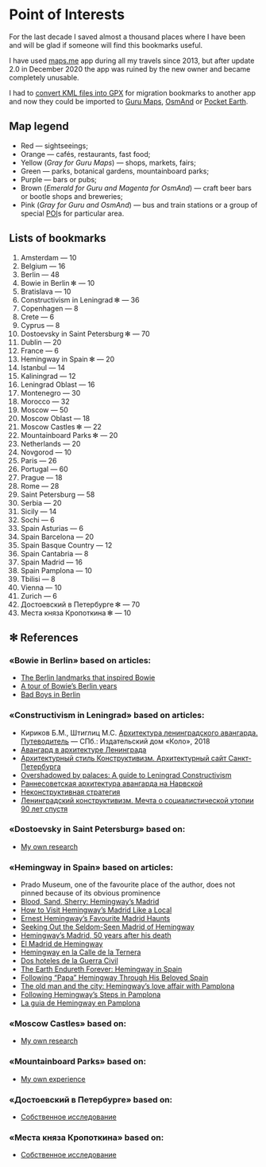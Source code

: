 # Point of Interests

For the last decade I saved almost a thousand places where I have been and will be glad if someone will find this bookmarks useful.

I have used [maps.me](https://maps.me) app during all my travels since 2013, but after update 2.0 in December 2020 the app was ruined by the new owner and became completely unusable.

I had to [convert KML files into GPX](https://github.com/enotramone/mmkml2gpx) for migration bookmarks to another app and now they could be imported to [Guru Maps](https://gurumaps.app), [OsmAnd](https://osmand.net) or [Pocket Earth](https://pocketearth.com).

## Map legend

* Red — sightseeings;
* Orange — cafés, restaurants, fast food;
* Yellow (*Gray for Guru Maps*) — shops, markets, fairs;
* Green — parks, botanical gardens, mountainboard parks;
* Purple — bars or pubs;
* Brown (*Emerald for Guru and Magenta for OsmAnd*) — craft beer bars or bootle shops and breweries;
* Pink (*Gray for Guru and OsmAnd*) — bus and train stations or a group of special [POI](https://en.wikipedia.org/wiki/Point_of_interest)s for particular area.

## Lists of bookmarks

1. Amsterdam — 10
1. Belgium — 16
1. Berlin — 48
1. Bowie in Berlin ✻ — 10
1. Bratislava — 10
1. Constructivism in Leningrad ✻ — 36
1. Copenhagen — 8
1. Crete — 6
1. Cyprus — 8
1. Dostoevsky in Saint Petersburg ✻ — 70
1. Dublin — 20
1. France — 6
1. Hemingway in Spain ✻ — 20
1. Istanbul — 14
1. Kaliningrad — 12
1. Leningrad Oblast — 16
1. Montenegro — 30
1. Morocco — 32
1. Moscow — 50
1. Moscow Oblast — 18
1. Moscow Castles ✻ — 22
1. Mountainboard Parks ✻ — 20
1. Netherlands — 20
1. Novgorod — 10
1. Paris — 26
1. Portugal — 60
1. Prague — 18
1. Rome — 28
1. Saint Petersburg — 58
1. Serbia — 20
1. Sicily — 14
1. Sochi — 6
1. Spain Asturias — 6
1. Spain Barcelona — 20
1. Spain Basque Country — 12
1. Spain Cantabria — 8
1. Spain Madrid — 16
1. Spain Pamplona — 10
1. Tbilisi — 8
1. Vienna — 10
1. Zurich — 6
1. Достоевский в Петербурге ✻ — 70
1. Места княза Кропоткина ✻ — 10

## ✻ References

### «Bowie in Berlin» based on articles:
* [The Berlin landmarks that inspired Bowie](https://www.ft.com/content/b20113b0-8753-11e3-9c5c-00144feab7de)
* [A tour of Bowie’s Berlin years](https://fotostrasse.com/david-bowies-berlin/)
* [Bad Boys in Berlin](http://www.bowiegoldenyears.com/press/79-10-04-rolling-stone.html)

### «Constructivism in Leningrad» based on articles:

* Кириков Б.М., Штиглиц М.С. [Архитектура ленинградского авангарда. Путеводитель](https://www.podpisnie.ru/books/arhitektura-leningradskogo-avangarda-putevoditel/) — СПб.: Издательский дом «Коло», 2018
* [Авангард в архитектуре Ленинграда](https://ru.wikipedia.org/wiki/Авангард_в_архитектуре_Ленинграда)
* [Архитектурный стиль Конструктивизм. Архитектурный сайт Санкт-Петербурга](https://www.citywalls.ru/search-archstyle300.html)
* [Overshadowed by palaces: A guide to Leningrad Constructivism](https://strelkamag.com/en/article/guide-to-petersburg-konstruktivism)
* [Раннесоветская архитектура авангарда на Нарвской](https://www.the-village.ru/city/route/385889-narvskaya)
* [Неконструктивная стратегия](http://story.dp.ru/constructivism )
* [Ленинградский конструктивизм. Мечта о социалистической утопии 90 лет спустя](https://les.media/articles/657756-leningradskiy-konstruktivizm)

### «Dostoevsky in Saint Petersburg» based on:
* [My own research](https://adequatica.medium.com/dostoevsky-in-saint-petersburg-3b126807c316)

### «Hemingway in Spain» based on articles:
* Prado Museum, one of the favourite place of the author, does not pinned because of its obvious prominence
* [Blood, Sand, Sherry: Hemingway’s Madrid](https://www.nytimes.com/2011/06/19/travel/a-tour-of-hemingways-madrid.html)
* [How to Visit Hemingway’s Madrid Like a Local](https://untappedcities.com/2012/03/13/how-to-visit-hemingways-madrid-like-a-local/)
* [Ernest Hemingway’s Favourite Madrid Haunts](https://theculturetrip.com/europe/spain/articles/ernest-hemingways-8-favourite-madrid-haunts/)
* [Seeking Out the Seldom-Seen Madrid of Hemingway](https://www.washingtonpost.com/archive/lifestyle/travel/1986/06/01/seeking-out-the-seldom-seen-madrid-of-hemingway/deab1e4f-c5e3-430d-84fd-3c51397d88a1/)
* [Hemingway’s Madrid, 50 years after his death](https://english.elpais.com/elpais/2011/07/13/inenglish/1310534441_850210.html)
* [El Madrid de Hemingway](http://manuelblasdos.blogspot.com/2012/10/el-madrid-de-hemingway.html)
* [Hemingway en la Calle de la Ternera](http://antiguoscafesdemadrid.blogspot.com/2017/05/hemingway-en-la-calle-de-la-ternera.html)
* [Dos hoteles de la Guerra Civil](https://elpais.com/diario/2003/12/07/domingo/1070772758_850215.html)
* [The Earth Endureth Forever: Hemingway in Spain](https://albavolunteer.org/2016/06/the-earth-endureth-forever-ernest-hemingway-and-the-spanish-civil-war/)
* [Following “Papa” Hemingway Through His Beloved Spain](https://www.chicagotribune.com/news/ct-xpm-1987-10-04-8703150386-story.html)
* [The old man and the city: Hemingway’s love affair with Pamplona](https://www.independent.co.uk/travel/europe/the-old-man-and-the-city-hemingways-love-affair-with-pamplona-2305392.html)
* [Following Hemingway’s Steps in Pamplona](http://www.turismo.navarra.es/eng/organice-viaje/recurso.aspx?o=4798)
* [La guia de Hemingway en Pamplona](http://www.ernesthemingway.es/index.php?view=article&id=17%3Ala-guia-de-hemingway-en-pamplona)

### «Moscow Castles» based on:
* [My own research](https://adequatica.medium.com/moscow-castles-d5f655b74df9)

### «Mountainboard Parks» based on:
* [My own experience](https://adequatica.medium.com/mountainboard-parks-a9ae99209f46)

### «Достоевский в Петербурге» based on:
* [Собственное исследование](https://adequatica.medium.com/dostoevsky-in-petersburg-d7dfba1804b)

### «Места княза Кропоткина» based on:
* [Собственное исследование](https://adequatica.medium.com/knyaz-kropotkin-places-3117e8f3e59b)